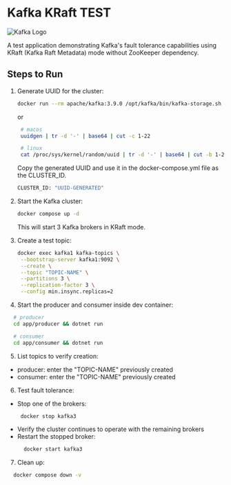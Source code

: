 # Kafka KRaft TEST

![Kafka Logo](https://img.shields.io/badge/Apache_Kafka-231F20?style=for-the-badge&logo=apache-kafka&logoColor=white)

A test application demonstrating Kafka's fault tolerance capabilities using KRaft (Kafka Raft Metadata) mode without ZooKeeper dependency.

## Steps to Run

1. Generate UUID for the cluster:
   ```bash
   docker run --rm apache/kafka:3.9.0 /opt/kafka/bin/kafka-storage.sh random-uuid
   ```
   or
   ```bash
    # macos
    uuidgen | tr -d '-' | base64 | cut -c 1-22

    # linux
    cat /proc/sys/kernel/random/uuid | tr -d '-' | base64 | cut -b 1-22
   ```

   Copy the generated UUID and use it in the docker-compose.yml file as the CLUSTER_ID. 
   ```bash
   CLUSTER_ID: "UUID-GENERATED"
   ```

2. Start the Kafka cluster:
   ```bash
   docker compose up -d
   ```
   This will start 3 Kafka brokers in KRaft mode.

3. Create a test topic:
   ```bash
   docker exec kafka1 kafka-topics \
    --bootstrap-server kafka1:9092 \
    --create \
    --topic "TOPIC-NAME" \
    --partitions 3 \
    --replication-factor 3 \
    --config min.insync.replicas=2
   ```

4. Start the producer and consumer inside dev container:
  ```bash
    # producer
    cd app/producer && dotnet run
  ```

  ```bash
    # consumer
    cd app/consumer && dotnet run
  ```

5. List topics to verify creation:
  - producer: enter the "TOPIC-NAME" previously created
  - consumer: enter the "TOPIC-NAME" previously created

6. Test fault tolerance:
  - Stop one of the brokers:
    ```bash
     docker stop kafka3
    ```
  - Verify the cluster continues to operate with the remaining brokers
  - Restart the stopped broker:
    ```bash
      docker start kafka3
    ```

7. Clean up:
  ```bash
    docker compose down -v
  ```
